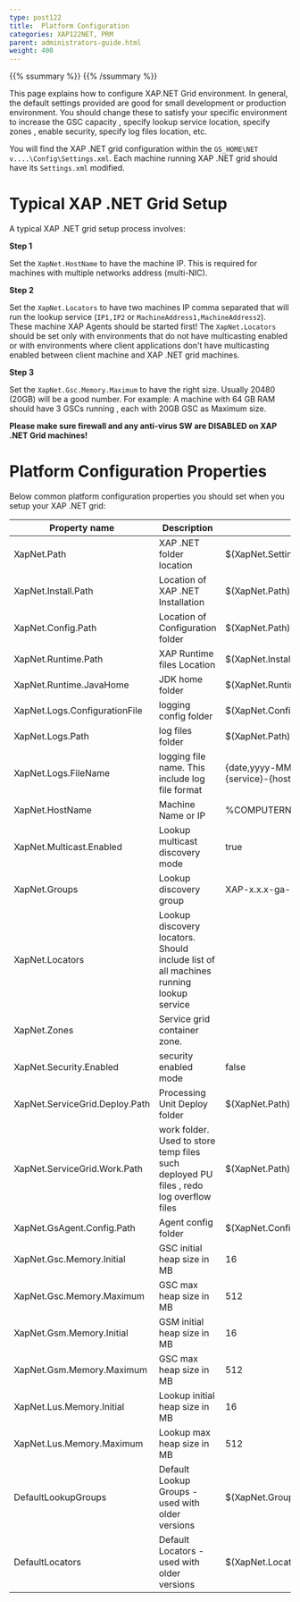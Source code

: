```yaml
---
type: post122
title:  Platform Configuration
categories: XAP122NET, PRM
parent: administrators-guide.html
weight: 400
---
```


{{% ssummary %}} {{% /ssummary %}}

This page explains how to configure XAP.NET Grid environment. In general, the default settings provided are good for small development or production environment. You should change these to satisfy your specific environment to increase the GSC capacity , specify lookup service location, specify zones , enable security, specify log files location, etc.

You will find the XAP .NET grid configuration within the `GS_HOME\NET v....\Config\Settings.xml`. Each machine running XAP .NET grid should have its `Settings.xml` modified. 

# Typical XAP .NET Grid Setup

A typical XAP .NET grid setup process involves:

**Step 1**

Set the `XapNet.HostName` to have the machine IP. This is required for machines with multiple networks address (multi-NIC).

**Step 2**      

Set the `XapNet.Locators` to have two machines IP comma separated that will run the lookup service (`IP1,IP2` or `MachineAddress1,MachineAddress2`). These machine XAP Agents should be started first!  The `XapNet.Locators`  should be set only with environments that do not have multicasting enabled or with environments where client applications don't have multicasting enabled between client machine and XAP .NET grid machines.

**Step 3**

Set the `XapNet.Gsc.Memory.Maximum` to have the right size.  Usually 20480 (20GB) will be a good number. For example: A machine with 64 GB RAM should have 3 GSCs running , each with 20GB GSC as Maximum size. 

**Please make sure firewall and any anti-virus SW are DISABLED on XAP .NET Grid machines!**

# Platform Configuration Properties

Below common platform configuration properties you should set when you setup your XAP .NET grid:


| Property name  | Description | Default value  |
|-----------------|------------|----------|
|XapNet.Path| XAP .NET folder location |$(XapNet.SettingsFile)\..\.. |
|XapNet.Install.Path| Location of XAP .NET Installation| $(XapNet.Path)\..|
|XapNet.Config.Path| Location of Configuration folder| $(XapNet.Path)\Config|
|XapNet.Runtime.Path| XAP Runtime files Location | $(XapNet.Install.Path)\Runtime|
|XapNet.Runtime.JavaHome| JDK home folder|$(XapNet.Runtime.Path)\Java|
|XapNet.Logs.ConfigurationFile| logging config folder|$(XapNet.Config.Path)\Logs\xap_logging.properties|
|XapNet.Logs.Path| log files folder|$(XapNet.Path)\Logs|
|XapNet.Logs.FileName| logging file name. This include log file format| {date,yyyy-MM-dd~HH.mm}-gigaspaces-{service}-{host}-{pid}.log|
|XapNet.HostName| Machine Name or IP| %COMPUTERNAME%|
|XapNet.Multicast.Enabled| Lookup multicast discovery mode|true|
|XapNet.Groups| Lookup discovery group|  XAP-x.x.x-ga-NET-x-x|
|XapNet.Locators| Lookup discovery locators. Should include list of all machines running lookup service|  |
|XapNet.Zones| Service grid container zone. |  |
|XapNet.Security.Enabled| security enabled mode| false|
|XapNet.ServiceGrid.Deploy.Path| Processing Unit Deploy folder| $(XapNet.Path)\Deploy|
|XapNet.ServiceGrid.Work.Path| work folder. Used to store temp files such deployed PU files , redo log overflow files|$(XapNet.Path)\Work|
|XapNet.GsAgent.Config.Path| Agent config folder| $(XapNet.Config.Path)\GsAgent\||
|XapNet.Gsc.Memory.Initial| GSC initial heap size in MB |16 |
|XapNet.Gsc.Memory.Maximum| GSC max heap size in MB |512 |
|XapNet.Gsm.Memory.Initial| GSM initial heap size in MB |16 |
|XapNet.Gsm.Memory.Maximum| GSC max heap size in MB |512 |
|XapNet.Lus.Memory.Initial| Lookup initial heap size in MB |16 |
|XapNet.Lus.Memory.Maximum| Lookup max heap size in MB|512 |
|DefaultLookupGroups| Default Lookup Groups - used with older versions | $(XapNet.Groups) |
|DefaultLocators| Default Locators  - used with older versions| $(XapNet.Locators) |
